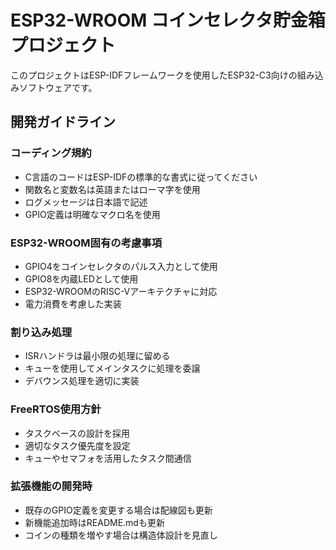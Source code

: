 <!-- Use this file to provide workspace-specific custom instructions to Copilot. For more details, visit https://code.visualstudio.com/docs/copilot/copilot-customization#_use-a-githubcopilotinstructionsmd-file -->

# ESP32-WROOM コインセレクタ貯金箱プロジェクト

このプロジェクトはESP-IDFフレームワークを使用したESP32-C3向けの組み込みソフトウェアです。

## 開発ガイドライン

### コーディング規約
- C言語のコードはESP-IDFの標準的な書式に従ってください
- 関数名と変数名は英語またはローマ字を使用
- ログメッセージは日本語で記述
- GPIO定義は明確なマクロ名を使用

### ESP32-WROOM固有の考慮事項
- GPIO4をコインセレクタのパルス入力として使用
- GPIO8を内蔵LEDとして使用
- ESP32-WROOMのRISC-Vアーキテクチャに対応
- 電力消費を考慮した実装

### 割り込み処理
- ISRハンドラは最小限の処理に留める
- キューを使用してメインタスクに処理を委譲
- デバウンス処理を適切に実装

### FreeRTOS使用方針
- タスクベースの設計を採用
- 適切なタスク優先度を設定
- キューやセマフォを活用したタスク間通信

### 拡張機能の開発時
- 既存のGPIO定義を変更する場合は配線図も更新
- 新機能追加時はREADME.mdも更新
- コインの種類を増やす場合は構造体設計を見直し
